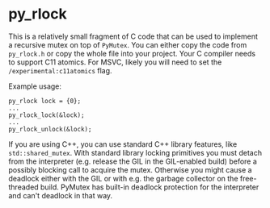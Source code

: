 # py_rlock

This is a relatively small fragment of C code that can be used to implement
a recursive mutex on top of `PyMutex`.  You can either copy the code from
`py_rlock.h` or copy the whole file into your project.  Your C compiler
needs to support C11 atomics.  For MSVC, likely you will need to set the
`/experimental:c11atomics` flag.

Example usage:

    py_rlock lock = {0};
    ...
    py_rlock_lock(&lock);
    ...
    py_rlock_unlock(&lock);


If you are using C++, you can use standard C++ library features, like
`std::shared_mutex`.  With standard library locking primitives you must detach
from the interpreter (e.g. release the GIL in the GIL-enabled build) before a
possibly blocking call to acquire the mutex. Otherwise you might cause a
deadlock either with the GIL or with e.g. the garbage collector on the
free-threaded build.  PyMutex has built-in deadlock protection for the
interpreter and can't deadlock in that way.
